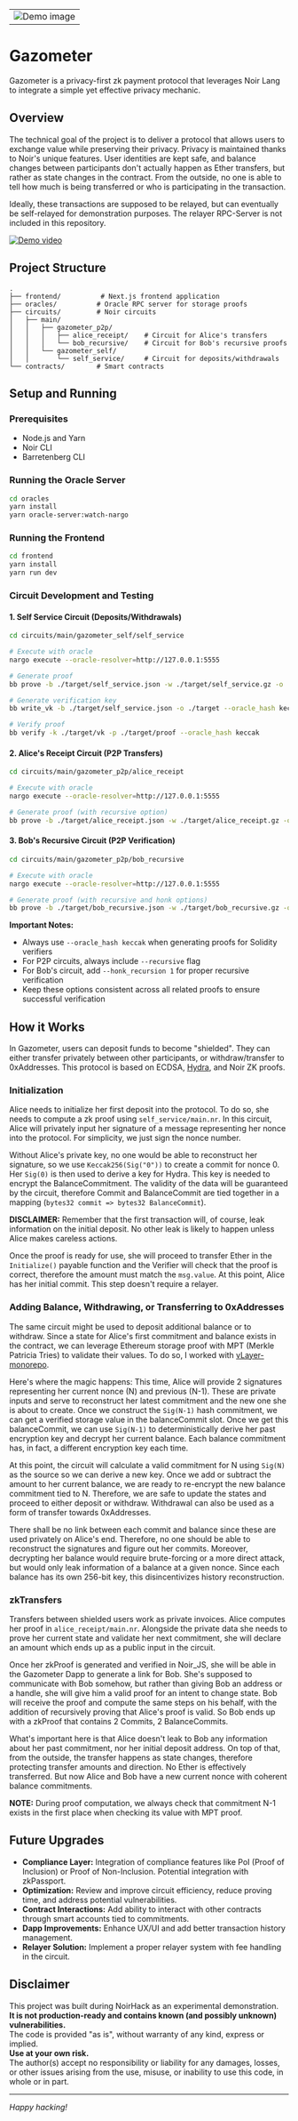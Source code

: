 | |
|:---:|
| ![Demo image](https://github.com/user-attachments/assets/36b6cbaf-7efb-42bf-9ae4-73c130278494) |

# Gazometer

Gazometer is a privacy-first zk payment protocol that leverages Noir Lang to integrate a simple yet effective privacy mechanic.

## Overview

The technical goal of the project is to deliver a protocol that allows users to exchange value while preserving their privacy. Privacy is maintained thanks to Noir's unique features. User identities are kept safe, and balance changes between participants don't actually happen as Ether transfers, but rather as state changes in the contract. From the outside, no one is able to tell how much is being transferred or who is participating in the transaction.

Ideally, these transactions are supposed to be relayed, but can eventually be self-relayed for demonstration purposes. The relayer RPC-Server is not included in this repository.

[![Demo video](https://img.youtube.com/vi/RnEPjEJTDDg/0.jpg)](https://www.youtube.com/watch?v=RnEPjEJTDDg)

## Project Structure

```
.
├── frontend/          # Next.js frontend application
├── oracles/          # Oracle RPC server for storage proofs
├── circuits/         # Noir circuits
│   ├── main/
│   │   ├── gazometer_p2p/
│   │   │   ├── alice_receipt/    # Circuit for Alice's transfers
│   │   │   └── bob_recursive/    # Circuit for Bob's recursive proofs
│   │   └── gazometer_self/
│   │       └── self_service/     # Circuit for deposits/withdrawals
└── contracts/        # Smart contracts
```

## Setup and Running

### Prerequisites
- Node.js and Yarn
- Noir CLI
- Barretenberg CLI

### Running the Oracle Server
```bash
cd oracles
yarn install
yarn oracle-server:watch-nargo
```

### Running the Frontend
```bash
cd frontend
yarn install
yarn run dev
```

### Circuit Development and Testing

#### 1. Self Service Circuit (Deposits/Withdrawals)
```bash
cd circuits/main/gazometer_self/self_service

# Execute with oracle
nargo execute --oracle-resolver=http://127.0.0.1:5555

# Generate proof
bb prove -b ./target/self_service.json -w ./target/self_service.gz -o ./target --oracle_hash keccak

# Generate verification key
bb write_vk -b ./target/self_service.json -o ./target --oracle_hash keccak

# Verify proof
bb verify -k ./target/vk -p ./target/proof --oracle_hash keccak
```

#### 2. Alice's Receipt Circuit (P2P Transfers)
```bash
cd circuits/main/gazometer_p2p/alice_receipt

# Execute with oracle
nargo execute --oracle-resolver=http://127.0.0.1:5555

# Generate proof (with recursive option)
bb prove -b ./target/alice_receipt.json -w ./target/alice_receipt.gz -o ./target --oracle_hash keccak --recursive
```

#### 3. Bob's Recursive Circuit (P2P Verification)
```bash
cd circuits/main/gazometer_p2p/bob_recursive

# Execute with oracle
nargo execute --oracle-resolver=http://127.0.0.1:5555

# Generate proof (with recursive and honk options)
bb prove -b ./target/bob_recursive.json -w ./target/bob_recursive.gz -o ./target --oracle_hash keccak --recursive --honk_recursion 1
```

**Important Notes:**
- Always use `--oracle_hash keccak` when generating proofs for Solidity verifiers
- For P2P circuits, always include `--recursive` flag
- For Bob's circuit, add `--honk_recursion 1` for proper recursive verification
- Keep these options consistent across all related proofs to ensure successful verification

## How it Works

In Gazometer, users can deposit funds to become "shielded". They can either transfer privately between other participants, or withdraw/transfer to 0xAddresses. This protocol is based on ECDSA, [Hydra](https://github.com/TaceoLabs/noir-hydra), and Noir ZK proofs.

### Initialization

Alice needs to initialize her first deposit into the protocol. To do so, she needs to compute a zk proof using `self_service/main.nr`. In this circuit, Alice will privately input her signature of a message representing her nonce into the protocol. For simplicity, we just sign the nonce number.

Without Alice's private key, no one would be able to reconstruct her signature, so we use `Keccak256(Sig("0"))` to create a commit for nonce 0. Her `Sig(0)` is then used to derive a key for Hydra. This key is needed to encrypt the BalanceCommitment. The validity of the data will be guaranteed by the circuit, therefore Commit and BalanceCommit are tied together in a mapping (`bytes32 commit => bytes32 BalanceCommit`).

**DISCLAIMER:** Remember that the first transaction will, of course, leak information on the initial deposit. No other leak is likely to happen unless Alice makes careless actions.

Once the proof is ready for use, she will proceed to transfer Ether in the `Initialize()` payable function and the Verifier will check that the proof is correct, therefore the amount must match the `msg.value`. At this point, Alice has her initial commit. This step doesn't require a relayer.

### Adding Balance, Withdrawing, or Transferring to 0xAddresses

The same circuit might be used to deposit additional balance or to withdraw. Since a state for Alice's first commitment and balance exists in the contract, we can leverage Ethereum storage proof with MPT (Merkle Patricia Tries) to validate their values. To do so, I worked with [vLayer-monorepo](https://github.com/olehmisar/vlayer-monorepo/tree/main).

Here's where the magic happens: This time, Alice will provide 2 signatures representing her current nonce (N) and previous (N-1). These are private inputs and serve to reconstruct her latest commitment and the new one she is about to create. Once we construct the `Sig(N-1)` hash commitment, we can get a verified storage value in the balanceCommit slot. Once we get this balanceCommit, we can use `Sig(N-1)` to deterministically derive her past encryption key and decrypt her current balance. Each balance commitment has, in fact, a different encryption key each time.

At this point, the circuit will calculate a valid commitment for N using `Sig(N)` as the source so we can derive a new key. Once we add or subtract the amount to her current balance, we are ready to re-encrypt the new balance commitment tied to N. Therefore, we are safe to update the states and proceed to either deposit or withdraw. Withdrawal can also be used as a form of transfer towards 0xAddresses.

There shall be no link between each commit and balance since these are used privately on Alice's end. Therefore, no one should be able to reconstruct the signatures and figure out her commits. Moreover, decrypting her balance would require brute-forcing or a more direct attack, but would only leak information of a balance at a given nonce. Since each balance has its own 256-bit key, this disincentivizes history reconstruction.

### zkTransfers

Transfers between shielded users work as private invoices. Alice computes her proof in `alice_receipt/main.nr`. Alongside the private data she needs to prove her current state and validate her next commitment, she will declare an amount which ends up as a public input in the circuit.

Once her zkProof is generated and verified in Noir_JS, she will be able in the Gazometer Dapp to generate a link for Bob. She's supposed to communicate with Bob somehow, but rather than giving Bob an address or a handle, she will give him a valid proof for an intent to change state. Bob will receive the proof and compute the same steps on his behalf, with the addition of recursively proving that Alice's proof is valid. So Bob ends up with a zkProof that contains 2 Commits, 2 BalanceCommits.

What's important here is that Alice doesn't leak to Bob any information about her past commitment, nor her initial deposit address. On top of that, from the outside, the transfer happens as state changes, therefore protecting transfer amounts and direction. No Ether is effectively transferred. But now Alice and Bob have a new current nonce with coherent balance commitments.

**NOTE:** During proof computation, we always check that commitment N-1 exists in the first place when checking its value with MPT proof.

## Future Upgrades

- **Compliance Layer:** Integration of compliance features like PoI (Proof of Inclusion) or Proof of Non-Inclusion. Potential integration with zkPassport.
- **Optimization:** Review and improve circuit efficiency, reduce proving time, and address potential vulnerabilities.
- **Contract Interactions:** Add ability to interact with other contracts through smart accounts tied to commitments.
- **Dapp Improvements:** Enhance UX/UI and add better transaction history management.
- **Relayer Solution:** Implement a proper relayer system with fee handling in the circuit.

## Disclaimer

This project was built during NoirHack as an experimental demonstration.  
**It is not production-ready and contains known (and possibly unknown) vulnerabilities.**  
The code is provided "as is", without warranty of any kind, express or implied.  
**Use at your own risk.**  
The author(s) accept no responsibility or liability for any damages, losses, or other issues arising from the use, misuse, or inability to use this code, in whole or in part.

---

*Happy hacking!*

